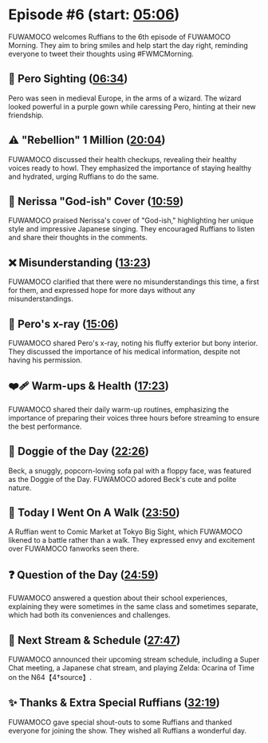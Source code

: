 # Episode #6 (start: [05:06](https://youtu.be/VdRKCMgF-Ug?t=05m06s))

FUWAMOCO welcomes Ruffians to the 6th episode of FUWAMOCO Morning. They aim to bring smiles and help start the day right, reminding everyone to tweet their thoughts using #FWMCMorning.

## 👀 Pero Sighting ([06:34](https://youtu.be/VdRKCMgF-Ug?t=06m34s))

Pero was seen in medieval Europe, in the arms of a wizard. The wizard looked powerful in a purple gown while caressing Pero, hinting at their new friendship.

## ⚠️ "Rebellion" 1 Million ([20:04](https://youtu.be/VdRKCMgF-Ug?t=20m04s))

FUWAMOCO discussed their health checkups, revealing their healthy voices ready to howl. They emphasized the importance of staying healthy and hydrated, urging Ruffians to do the same.

## 🎤 Nerissa "God-ish" Cover ([10:59](https://youtu.be/VdRKCMgF-Ug?t=10m59s))

FUWAMOCO praised Nerissa's cover of "God-ish," highlighting her unique style and impressive Japanese singing. They encouraged Ruffians to listen and share their thoughts in the comments.

## ❌ Misunderstanding ([13:23](https://youtu.be/VdRKCMgF-Ug?t=13m23s))

FUWAMOCO clarified that there were no misunderstandings this time, a first for them, and expressed hope for more days without any misunderstandings.

## 💜 Pero's x-ray ([15:06](https://youtu.be/VdRKCMgF-Ug?t=15m06s))

FUWAMOCO shared Pero's x-ray, noting his fluffy exterior but bony interior. They discussed the importance of his medical information, despite not having his permission.

## ❤️‍🩹 Warm-ups & Health ([17:23](https://youtu.be/VdRKCMgF-Ug?t=17m23s))

FUWAMOCO shared their daily warm-up routines, emphasizing the importance of preparing their voices three hours before streaming to ensure the best performance.

## 🐶 Doggie of the Day ([22:26](https://youtu.be/VdRKCMgF-Ug?t=22m26s))

Beck, a snuggly, popcorn-loving sofa pal with a floppy face, was featured as the Doggie of the Day. FUWAMOCO adored Beck's cute and polite nature.

## 🚶 Today I Went On A Walk ([23:50](https://youtu.be/VdRKCMgF-Ug?t=23m50s))

A Ruffian went to Comic Market at Tokyo Big Sight, which FUWAMOCO likened to a battle rather than a walk. They expressed envy and excitement over FUWAMOCO fanworks seen there.

## ❓ Question of the Day ([24:59](https://youtu.be/VdRKCMgF-Ug?t=24m59s))

FUWAMOCO answered a question about their school experiences, explaining they were sometimes in the same class and sometimes separate, which had both its conveniences and challenges.

## 📅 Next Stream & Schedule ([27:47](https://youtu.be/VdRKCMgF-Ug?t=27m47s))

FUWAMOCO announced their upcoming stream schedule, including a Super Chat meeting, a Japanese chat stream, and playing Zelda: Ocarina of Time on the N64【4†source】.

## ✨ Thanks & Extra Special Ruffians ([32:19](https://youtu.be/VdRKCMgF-Ug?t=32m19s))

FUWAMOCO gave special shout-outs to some Ruffians and thanked everyone for joining the show. They wished all Ruffians a wonderful day.
